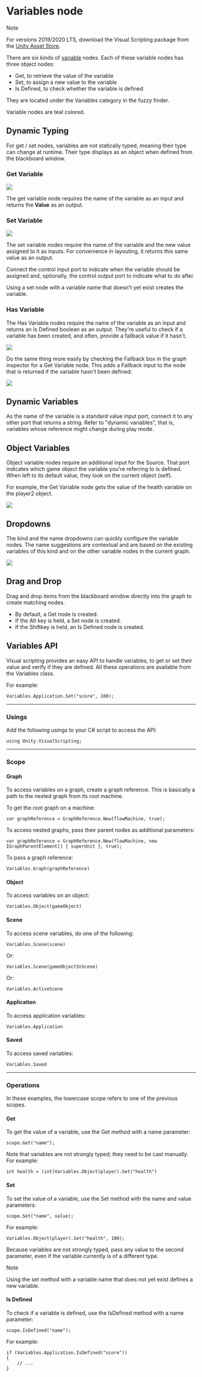 # Variables node

> [!NOTE]
> For versions 2019/2020 LTS, download the Visual Scripting package from the [Unity Asset Store](https://assetstore.unity.com/packages/tools/visual-bolt-163802).

There are six kinds of [variable](vs-variables.md) nodes. Each of these variable nodes has three object nodes:

* Get, to retrieve the value of the variable
* Set, to assign a new value to the variable
* Is Defined, to check whether the variable is defined

They are located under the Variables category in the fuzzy finder.


Variable nodes are teal colored.

## Dynamic Typing

For get / set nodes, variables are not statically typed, meaning their type can change at runtime. Their type displays as an object when defined from the blackboard window.

### Get Variable
![](images/vs-variables-get-variable-node.png)

The get variable node requires the name of the variable as an input and returns the **Value** as an output.

### Set Variable
![](images/vs-variables-set-variable-node.png)


The set variable nodes require the name of the variable and the new value assigned to it as inputs. For convenience in layouting, it returns this same value as an output. 

Connect the control input port to indicate when the variable should be assigned and, optionally, the control output port to indicate what to do after.

Using a set node with a variable name that doesn't yet exist creates the variable.

### Has Variable

The Has Variable nodes require the name of the variable as an input and returns an Is Defined boolean as an output. They're useful to check if a variable has been created, and often, provide a fallback value if it hasn't. 

![](images/vs-variables-has-variable-node.png)


Do the same thing more easily by checking the Fallback box in the graph inspector for a Get Variable node. This adds a Fallback input to the node that is returned if the variable hasn't been defined:


![](images/vs-variables-get-variable-fallback-option.png)

## Dynamic Variables

As the name of the variable is a standard value input port, connect it to any other port that returns a string. Refer to "dynamic variables", that is, variables whose reference might change during play mode.

## Object Variables

Object variable nodes require an additional input for the Source. That port indicates which game object the variable you're referring to is defined. When left to its default value, they look on the current object (self).

For example, the Get Variable node gets the value of the health variable on the player2 object.

![](images/vs-variables-get-object-variable-object.png)

## Dropdowns

The kind and the name dropdowns can quickly configure the variable nodes. The name suggestions are contextual and are based on the existing variables of this kind and on the other variable nodes in the current graph.

![](images/vs-variables-change-scope-node.png)

## Drag and Drop

Drag and drop items from the blackboard window directly into the graph to create matching nodes.

* By default, a Get node is created.
* If the Alt key is held, a Set node is created.
* If the Shiftkey is held, an Is Defined node is created.

## Variables API

Visual scripting provides an easy API to handle variables, to get or set their value and verify if they are defined. All these operations are available from the Variables class.

For example:

```
Variables.Application.Set("score", 100);
```

***

### Usings

Add the following usings to your C# script to access the API:

```
using Unity.VisualScripting;
```

***

### Scope

#### Graph

To access variables on a graph, create a graph reference. This is basically a path to the nested graph from its root machine.

To get the root graph on a machine:

```
var graphReference = GraphReference.New(flowMachine, true);
```

To access nested graphs, pass their parent nodes as additional parameters:

```
var graphReference = GraphReference.New(flowMachine, new IGraphParentElement[] { superUnit }, true);
```

To pass a graph reference:

```
Variables.Graph(graphReference)
```

#### Object

To access variables on an object:

```
Variables.Object(gameObject)
```

#### Scene

To access scene variables, do one of the following:

```
Variables.Scene(scene)
```

Or:

```
Variables.Scene(gameObjectInScene)
```

Or:

```
Variables.ActiveScene
```

#### Application

To access application variables:

```
Variables.Application
```

#### Saved

To access saved variables:

```
Variables.Saved
```

***

### Operations

In these examples, the lowercase scope refers to one of the previous scopes.

#### Get

To get the value of a variable, use the Get method with a name parameter:

```
scope.Get("name");
```

Note that variables are not strongly typed; they need to be cast manually. For example:

```
int health = (int)Variables.Object(player).Get("health")
```

#### Set

To set the value of a variable, use the Set method with the name and value parameters:

```
scope.Set("name", value);
```

For example:

```
Variables.Object(player).Set("health", 100);
```

Because variables are not strongly typed, pass any value to the second parameter, even if the variable currently is of a different type.

> [!NOTE]
> Using the set method with a variable name that does not yet exist defines a new variable.

#### Is Defined

To check if a variable is defined, use the IsDefined method with a name parameter:

```
scope.IsDefined("name");
```

For example:

```
if (Variables.Application.IsDefined("score"))
{
    // ...
}
```

